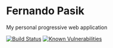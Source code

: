# Fernando Pasik

My personal progressive web application

<!-- BADGES - START -->

[![Build Status](https://github.com/fernandopasik/fernandopasik.github.io.svg/actions/workflows/main.yml/badge.svg)](https://github.com/fernandopasik/fernandopasik.github.io.svg/actions/workflows/main.yml 'Build Status')
[![Known Vulnerabilities](https://snyk.io/test/github/fernandopasik/fernandopasik.github.io/badge.svg?targetFile=package.json)](https://snyk.io/test/github/fernandopasik/fernandopasik.github.io?targetFile=package.json 'Known Vulnerabilities')

<!-- BADGES - END -->
